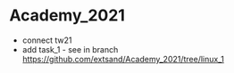 # Academy_2021
- connect tw21
- add task_1 - see in branch https://github.com/extsand/Academy_2021/tree/linux_1
